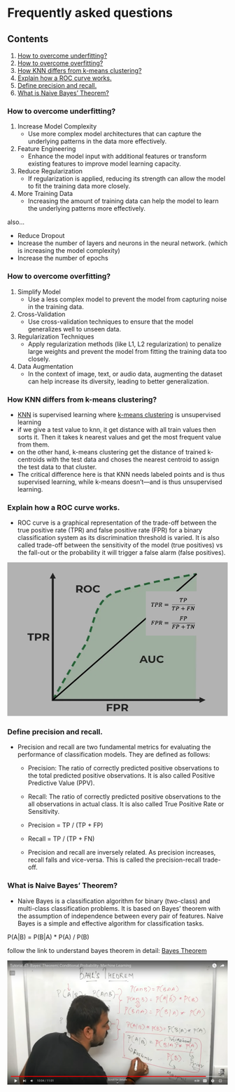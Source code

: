 # Frequently asked questions
## Contents
1. [How to overcome underfitting?](#how-to-overcome-underfitting)
2. [How to overcome overfitting?](#how-to-overcome-overfitting)
3. [How KNN differs from k-means clustering?](#how-knn-differs-from-k-means-clustering)
4. [Explain how a ROC curve works.](#explain-how-a-roc-curve-works)
5. [Define precision and recall.](#define-precision-and-recall)
6. [What is Naive Bayes’ Theorem?](#what-is-naive-bayes-theorem)

### How to overcome underfitting?
1) Increase Model Complexity
    - Use more complex model architectures that can capture the underlying patterns in the data more effectively.
2) Feature Engineering
    - Enhance the model input with additional features or transform existing features to improve model learning capacity.
3) Reduce Regularization
    - If regularization is applied, reducing its strength can allow the model to fit the training data more closely.
4) More Training Data
    - Increasing the amount of training data can help the model to learn the underlying patterns more effectively.

also...
- Reduce Dropout
- Increase the number of layers and neurons in the neural network. (which is increasing the model complexity)
- Increase the number of epochs

### How to overcome overfitting?
1) Simplify Model
    - Use a less complex model to prevent the model from capturing noise in the training data.
2) Cross-Validation
    - Use cross-validation techniques to ensure that the model generalizes well to unseen data.
3) Regularization Techniques
    - Apply regularization methods (like L1, L2 regularization) to penalize large weights and prevent the model from fitting the training data too closely.
4) Data Augmentation
    - In the context of image, text, or audio data, augmenting the dataset can help increase its diversity, leading to better generalization.

### How KNN differs from k-means clustering?
- [KNN](supervised_algorithm/KNN.ipynb) is supervised learning where [k-means clustering](unsupervised_algorithm/k_means_clustering.ipynb) is unsupervised learning
- if we give a test value to knn, it get distance with all train values then sorts it. Then it takes k nearest values and get the most frequent value from them.
- on the other hand, k-means clustering get the distance of trained k-centroids with the test data and choses the nearest centroid to assign the test data to that cluster.
- The critical difference here is that KNN needs labeled points and is thus supervised learning, while k-means doesn’t—and is thus unsupervised learning.

### Explain how a ROC curve works.
- ROC curve is a graphical representation of the trade-off between the true positive rate (TPR) and false positive rate (FPR) for a binary classification system as its discrimination threshold is varied. It is also called trade-off between the sensitivity of the model (true positives) vs the fall-out or the probability it will trigger a false alarm (false positives).

<img src="static/roc.png" alt="ROC formula and graph"
    height="350px" width="700px" style="filter: brightness(70%);">


### Define precision and recall.
- Precision and recall are two fundamental metrics for evaluating the performance of classification models. They are defined as follows:
    - Precision: The ratio of correctly predicted positive observations to the total predicted positive observations. It is also called Positive Predictive Value (PPV).
    - Recall: The ratio of correctly predicted positive observations to the all observations in actual class. It is also called True Positive Rate or Sensitivity.

    - Precision = TP / (TP + FP)
    - Recall = TP / (TP + FN)

    - Precision and recall are inversely related. As precision increases, recall falls and vice-versa. This is called the precision-recall trade-off.

### What is Naive Bayes’ Theorem?
- Naive Bayes is a classification algorithm for binary (two-class) and multi-class classification problems. It is based on Bayes’ theorem with the assumption of independence between every pair of features. Naive Bayes is a simple and effective algorithm for classification tasks.

P(A|B) = P(B|A) * P(A) / P(B)

follow the link to understand bayes theorem in detail: [Bayes Theorem](https://youtu.be/71oNiqPoKD8?si=ez8u-InIIzaWpVxx)

![bayes theorem](static/bayes_krish_nayek.png)